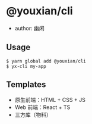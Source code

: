 # @youxian/cli

- author: 幽闲

## Usage

```
$ yarn global add @youxian/cli
$ yx-cli my-app
```

## Templates

- 原生前端：HTML + CSS + JS
- Web 前端：React + TS
- 三方库（物料）

